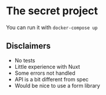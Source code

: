 # The secret project

You can run it with `docker-compose up`

## Disclaimers

- No tests
- Little experience with Nuxt
- Some errors not handled
- API is a bit different from spec
- Would be nice to use a form library

